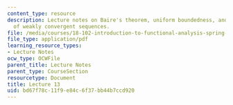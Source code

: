 ```yaml
---
content_type: resource
description: Lecture notes on Baire's theorem, uniform boundedness, and boundedness
  of weakly convergent sequences.
file: /media/courses/18-102-introduction-to-functional-analysis-spring-2009/bd67f78c11f9e84c6f37bb44b7ccd920_MIT18_102s09_lec13.pdf
file_type: application/pdf
learning_resource_types:
- Lecture Notes
ocw_type: OCWFile
parent_title: Lecture Notes
parent_type: CourseSection
resourcetype: Document
title: Lecture 13
uid: bd67f78c-11f9-e84c-6f37-bb44b7ccd920
---
```

